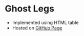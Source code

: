 # Ghost Legs
- Implemented using HTML table
- Hosted on [GitHub Page](https://mckingho.github.io/ghost-legs/index.html)